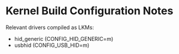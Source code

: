 # Kernel Build Configuration Notes

Relevant drivers compiled as LKMs:
* hid_generic (CONFIG_HID_GENERIC=m)
* usbhid (CONFIG_USB_HID=m)
